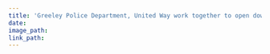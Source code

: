 ```yaml
---
title: 'Greeley Police Department, United Way work together to open downtown outreach police station'
date:
image_path:
link_path:
---
```

